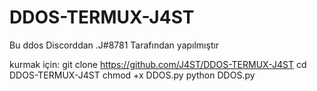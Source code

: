 # DDOS-TERMUX-J4ST
Bu ddos Discorddan .J#8781 Tarafından yapılmıştır

kurmak için: 
git clone https://github.com/J4ST/DDOS-TERMUX-J4ST
cd DDOS-TERMUX-J4ST
chmod +x DDOS.py
python DDOS.py
